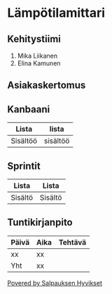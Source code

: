 # Lämpötilamittari

## Kehitystiimi
1. Mika Liikanen
2. Elina Kamunen

## Asiakaskertomus


## Kanbaani
Lista      | lista
-----------|-----------
Sisältöö   | sisältöö


## Sprintit
Lista     | Lista
----------|--------
Sisältö   | Sisältö


## Tuntikirjanpito
Päivä | Aika | Tehtävä
------|------|-------
xx    |  xx  |   
Yht | xx





[Povered by Salpauksen Hyvikset ](https://www.salpaus.fi/)
